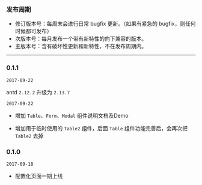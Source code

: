 
### 发布周期

* 修订版本号：每周末会进行日常 bugfix 更新。（如果有紧急的 bugfix，则任何时候都可发布）
* 次版本号：每月发布一个带有新特性的向下兼容的版本。
* 主版本号：含有破坏性更新和新特性，不在发布周期内。

- - -

### 0.1.1

`2017-09-22`

antd `2.12.2` 升级为 `2.13.7`



`2017-09-22`

* 增加 `Table`、`Form`、`Modal` 组件说明文档及Demo

* 增加用于临时使用的 `Table2` 组件，后面 `Table` 组件功能完善后，会再次把 `Table2` 去掉

### 0.1.0

`2017-09-18`

* 配置化页面一期上线
